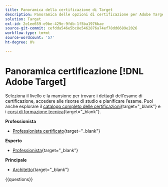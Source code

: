 ```yaml
---
title: Panoramica della certificazione di Target
description: Panoramica delle opzioni di certificazione per Adobe Target
solution: Target
exl-id: 2e1ee659-e9be-429e-9fdb-1f5ba1976bae
source-git-commit: cefdda546e5bc8e5462876a74ef78dd6689e2026
workflow-type: tm+mt
source-wordcount: '57'
ht-degree: 0%

---
```


# Panoramica certificazione [!DNL Adobe Target]

Seleziona il livello e la mansione per trovare i dettagli dell’esame di certificazione, accedere alle risorse di studio e pianificare l’esame. Puoi anche esplorare il [catalogo completo delle certificazioni](https://certification.adobe.com/certifications){target="_blank"} e i [corsi di formazione tecnica](https://certification.adobe.com/courses/?/courses){target="_blank"}.

**Professionista**

* [Professionista certificato](https://certification.adobe.com/certification/target-business-practitioner-professional){target="_blank"} <!--AD0-E408-->

**Esperto**

* [Professionista](https://certification.adobe.com/certification/target-business-practitioner-expert){target="_blank"} <!--AD0-E406-->

**Principale**

* [Architetto](https://certification.adobe.com/certification/target-architect-master){target="_blank"} <!--AD0-E409-->

{{questions}}

